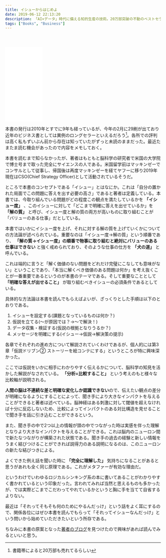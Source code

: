 ```yaml
---
title: イシューからはじめよ
date: 2019-06-12 22:13:20
description: 「AI×データ」時代に備える知的生産の技術。20万部突破の不動のベストセラー！
tags: ["Books", "Business"]
---
```


<iframe style="width:120px;height:240px; margin-top:40px;" marginwidth="0" marginheight="0" scrolling="no" frameborder="0" src="//rcm-fe.amazon-adsystem.com/e/cm?lt1=_blank&bc1=000000&IS2=1&bg1=FFFFFF&fc1=000000&lc1=0000FF&t=udxxx-22&language=ja_JP&o=9&p=8&l=as4&m=amazon&f=ifr&ref=as_ss_li_til&asins=B00MTL340G&linkId=4369d815334d6a8cc42477c54a59c525"></iframe>

本書の発行は2010年とすでに9年も経っているが、今年の2月に29刷が出ており近年のビジネス書としては異例のロングセラーといえるだろう[^1]。各所での評判は高く私もずいぶん前から存在は知っていたがずっと未読のままだった。最近たまたま読む機会があったので内容をメモしておく。

本書を読むまで知らなかったが、著者はもともと脳科学の研究者で米国の大学院で博士号まで取った完全にサイエンスの人である。米国留学前はマッキンゼーでコンサルとして従事し、帰国後は再度マッキンゼーを経てヤフーに移り2019年現在はCSO(Chief Strategy Officer)として活動されているそうだ。

ところで本書のコンセプトである「イシュー」とはなにか。これは「自分の置かれた局面でこの問題に答えを出す必要の高さ」であると著者は定義している。本書では、今取り組んでいる問題がどの程度この観点を満たしているかを **「イシュー度」** 、このイシューに対して「どこまで明確に答えを出せているか」を **「解の質」** と呼び、イシュー度と解の質の両方が高いものに取り組むことが「バリューのある仕事」だとしている。

本書ではいかにイシュー度を上げ、それに対する解の質を上げていくかについての方法論が述べられている。重要なのは「イシュー度→解の質」という順番であり、 **「解の質→イシュー度」の順番で物事に取り組むと絶対にバリューのある仕事はできない** と強く戒められており、そのような仕事の仕方を **「犬の道」** と呼んでいる。

これは端的に言うと「解く価値のない問題をどれだけ完璧にこなしても意味がない」ということであり、「本当に解くべき価値のある問題は何か」を考え抜くことが一番重要であるというのが本書のテーマである。そして重要なこととして **「明確な答えが出せること」** が取り組むべきイシューの必須条件であるとしている。

具体的な方法論は本書を読んでもらえばよいが、ざっくりとした手順は以下のとおりである。

1. イシューを設定する(課題となっているものは何か？)
2. 仮説を立てる(〜が原因では？→〜で解決！)
3. データ収集・検証する(仮説の根拠となりうるか？)
4. メッセージを明確にする(イシュー→仮説→解決策の提示)

各章でそれぞれの進め方について解説されていくわけであるが、個人的には第3章「仮説ドリブン② ストーリーを絵コンテにする」というところが特に興味深かった。

ここでは仮説をいかに相手にわかりやすく伝えるかについて、脳科学の知見を活かした解説がなされている。 **「分析=比較すること」** という考えのもと様々な比較軸が説明される。

**人間の脳は不連続な差と明確な変化しか認識できない**ので、伝えたい観点の差分が明確になるようにすることによって、聞き手により大きなインパクトを与えることができると著者は述べている。脳神経はある刺激に対して閾値を超えなければ十分に反応しないため、比較によってインパクトのある対比構造を見せることで聞き手を話に引き込むことができるという。

また、聞き手の中で2つ以上の情報が頭の中でつながった時は実感を伴った理解となりより大きなインパクトを与えることができる。これは脳内のニューロン間で新たなつながりが構築された状態である。聞き手の過去の経験と新しい情報をうまく結びつけることができれば説得力のある説明になるのは、このニューロンの新たな結びつきによる。

よくできた例え話を聞いた時に **「完全に理解した」** 気持ちになることがあると思うがあれも全く同じ原理である。これがメタファーが有効な理由だ。

というわけでいわゆるロジカルシンキング系の本に書いてあることがわかりやすく書かれているという印象だった。言われてみれば当然と思えるものも多かったが、では実際どこまでこだわってやれているかというと胸に手を当てて自省するよりない。

最近は「それってそもそも何のためにやるんだっけ」という話をよく耳にするので、関係各位にはぜひ本書を読んでもらって「それってイシューなんだっけ」という問いから始めていただきたいという所存である。

ちなみに本書の原案となった[著者のブログ](http://kaz-ataka.hatenablog.com/entry/20081018/1224287687)を見つけたので興味があれば読んでみるといいと思う。

[^1]:書籍帯によると20万部も売れてるらしい
